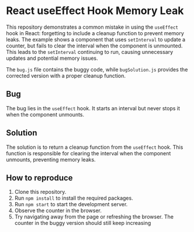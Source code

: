 # React useEffect Hook Memory Leak

This repository demonstrates a common mistake in using the `useEffect` hook in React: forgetting to include a cleanup function to prevent memory leaks.  The example shows a component that uses `setInterval` to update a counter, but fails to clear the interval when the component is unmounted. This leads to the `setInterval` continuing to run, causing unnecessary updates and potential memory issues.

The `bug.js` file contains the buggy code, while `bugSolution.js` provides the corrected version with a proper cleanup function.

## Bug
The bug lies in the `useEffect` hook. It starts an interval but never stops it when the component unmounts.

## Solution
The solution is to return a cleanup function from the `useEffect` hook. This function is responsible for clearing the interval when the component unmounts, preventing memory leaks.

## How to reproduce
1. Clone this repository.
2. Run `npm install` to install the required packages.
3. Run `npm start` to start the development server.
4. Observe the counter in the browser.
5. Try navigating away from the page or refreshing the browser. The counter in the buggy version should still keep increasing